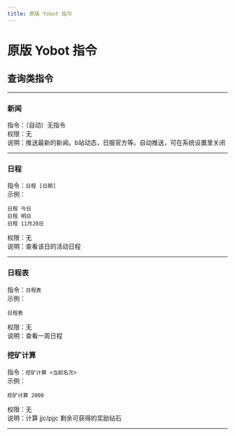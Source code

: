 ```yaml
---
title: 原版 Yobot 指令
---
```



# 原版 Yobot 指令

## 查询类指令

<!-- ### jjc查询
指令：jjc查询 +【5个角色名】  
示例：  
1）jjc查询 布丁 狼 狗 环奈 初音  
2）jjc查询 望 黑骑 环奈 深月 水黑    
权限：无    
说明：用于查找jjc作业网的作业。有不同的接口，需要在网页端的机器人设置中进行修改（作业来源）     -->
***
### 新闻
指令：（自动）无指令    
权限：无  
说明：推送最新的新闻。b站动态，日服官方等。自动推送，可在系统设置里关闭    
***
### 日程
指令：`日程 [日期]`     
示例：
```     
日程 今日  
日程 明日  
日程 11月20日
```  
权限：无    
说明：查看该日的活动日程    
***
### 日程表
指令：`日程表`   
示例：
```     
日程表
```    
权限：无    
说明：查看一周日程    
### 挖矿计算
指令：`挖矿计算 <当前名次>`  
示例：
```  
挖矿计算 2000 
``` 
权限：无  
说明：计算 jjc/pjjc 剩余可获得的奖励钻石    
***
<!-- 
## 其他指令
### 人偶
指令：`人偶`  
示例：
```  
人偶
```  
权限：主人  
说明：进入人偶功能界面
*** -->

<!-- ### 十连
指令：十连  
示例：  
1)十连  
权限：无  
说明：进入人偶功能界面
***

### 仓库
指令：仓库[@某人]
示例：  
1）仓库  
2）仓库@xxx  
权限：无  
说明：查看抽到过的所有角色,查看他人抽到过的角色  
***

### 在线十连
指令：在线十连  
示例：  
1）在线十连  
权限：无  
说明：在线抽卡,不会在q群刷屏  
*** -->